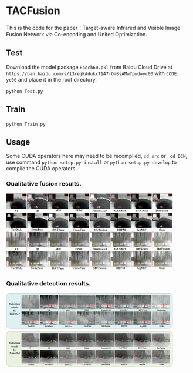 # TACFusion
This is the code for the paper：Target-aware Infrared and Visible Image Fusion Network via Co-encoding and United Optimization.

## Test
Download the model package `Epoch60.pkl` from Baidu Cloud Drive at `https://pan.baidu.com/s/13rejKAdukxT147-GmBsAMw?pwd=yc00` with `CODE: yc00` and place it in the root directory.

`python Test.py`

## Train
`python Train.py`

## Usage
Some CUDA operators here may need to be recompiled, `cd src` or ` cd DCN`,
use command `python setup.py install` or `python setup.py develop` to compile the CUDA operators. 

### Qualitative fusion results.

<img src="images//M3FDDetails.png" width="90%" align=center />


### Qualitative detection results.

<img src="images//M3FDDetect.png" width="90%" align=center />

